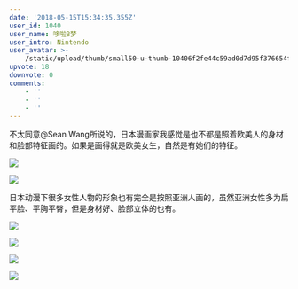 ```yaml
---
date: '2018-05-15T15:34:35.355Z'
user_id: 1040
user_name: 哆啦B梦
user_intro: Nintendo
user_avatar: >-
    /static/upload/thumb/small50-u-thumb-10406f2fe44c59ad0d7d95f376654fe28b4efd063f05.png
upvote: 18
downvote: 0
comments:
    - ''
    - ''
    - ''
---
```


不太同意@Sean Wang所说的，日本漫画家我感觉是也不都是照着欧美人的身材和脸部特征画的。如果是画得就是欧美女生，自然是有她们的特征。

  

![](https://web.archive.org:443/web/20180529145319im_/https://pincimg.com/posts/76058/24c9482e231f779b9d1256a43d45a062.jpg)

  

![](https://web.archive.org:443/web/20180529145319im_/https://pincimg.com/posts/76058/1fbd12cee08814b4a146b875c26059a8.jpg)

  

  

  

日本动漫下很多女性人物的形象也有完全是按照亚洲人画的，虽然亚洲女性多为扁平脸、平胸平臀，但是身材好、脸部立体的也有。

  

![](https://web.archive.org:443/web/20180529145319im_/https://pincimg.com/posts/76058/e6da69a449a93dca35101ff2a9e8e4db.jpg)  

![](https://web.archive.org:443/web/20180529145319im_/https://pincimg.com/posts/76058/61f27a496d5b3700f37214489953a006.jpg)  

![](https://web.archive.org:443/web/20180529145319im_/https://pincimg.com/posts/76058/c0b7c184e2d1c099910825246812acaa.jpg)

  

![](https://web.archive.org:443/web/20180529145319im_/https://pincimg.com/posts/76058/2577aa02f281e4aee309f137886b30e1.jpg)

